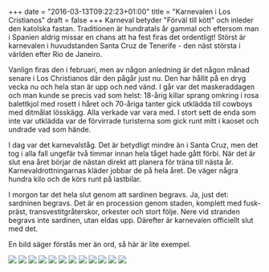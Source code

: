 +++
date = "2016-03-13T09:22:23+01:00"
title = "Karnevalen i Los Cristianos"
draft = false
+++
Karneval betyder "Förväl till kött" och inleder den katolska fastan. Traditionen är hundratals år gammal och eftersom man i Spanien aldrig missar en chans att ha fest firas det ordentligt! Störst är karnevalen i huvudstanden Santa Cruz de Tenerife - den näst största i världen efter Rio de Janeiro. 

Vanlign firas den i februari, men av någon anledning är det någon månad senare i Los Christianos där den pågår just nu. Den har hållit på en dryg vecka nu och hela stan är upp och ned vänd. I går var det maskeraddagen och man kunde se precis vad som helst: 18-årig killar sprang omkring i rosa balettkjol med rosett i håret och 70-åriga tanter gick utklädda till cowboys med ditmålat lösskägg. Alla verkade var vara med. I stort sett de enda som inte var utklädda var de förvirrade turisterna som gick runt mitt i kaoset och undrade vad som hände.

I dag var det karnevalståg. Det är betydligt mindre än i Santa Cruz, men det tog i alla fall ungefär två timmar innan hela tåget hade gått förbi. När det är slut ena året börjar de nästan direkt att planera för träna till nästa år. Karnevaldrottningarnas kläder jobbar de på hela året. De väger några hundra kilo och de körs runt på lastbilar.

I morgon tar det hela slut genom att sardinen begravs. Ja, just det: sardninen begravs. Det är en procession genom staden, komplett med fusk-präst, transvestitgråterskor, orkester och stort följe. Nere vid stranden begravs inte sardinen, utan eldas upp. Därefter är karnevalen officiellt slut med det.

En bild säger förstås mer än ord, så här är lite exempel.

<div class="images">
  <img src="/karneval/karneval_1.jpg">
  <img src="/karneval/karneval_2.jpg">
  <img src="/karneval/karneval_3.jpg">
  <img src="/karneval/karneval_4.jpg">
  <img src="/karneval/karneval_5.jpg">
  <img src="/karneval/karneval_6.jpg">
  <img src="/karneval/karneval_7.jpg">
  <img src="/karneval/karneval_8.jpg">
  <img src="/karneval/karneval_9.jpg">
  <img src="/karneval/karneval_10.jpg">
  <img src="/karneval/karneval_11.jpg">
  <img src="/karneval/karneval_12.jpg">
</div>
